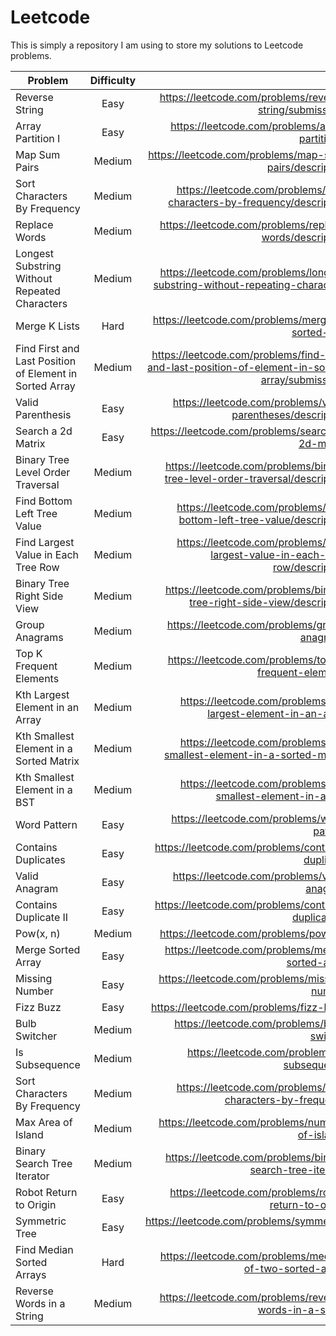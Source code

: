 # Leetcode

This is simply a repository I  am using to store my solutions to Leetcode 
problems.

| Problem        | Difficulty           | Link  |
| ------------- |:-------------:| -----:|
| Reverse String      | Easy | https://leetcode.com/problems/reverse-string/submissions/ |
| Array Partition I| Easy |https://leetcode.com/problems/array-partition-i/|
| Map Sum Pairs| Medium |https://leetcode.com/problems/map-sum-pairs/description/|
| Sort Characters By Frequency |Medium|https://leetcode.com/problems/sort-characters-by-frequency/description/|
| Replace Words| Medium |https://leetcode.com/problems/replace-words/description/|
| Longest Substring Without Repeated Characters|Medium|https://leetcode.com/problems/longest-substring-without-repeating-characters/|
| Merge K Lists| Hard| https://leetcode.com/problems/merge-k-sorted-lists/|
| Find First and Last Position of Element in Sorted Array| Medium| https://leetcode.com/problems/find-first-and-last-position-of-element-in-sorted-array/submissions/|
| Valid Parenthesis| Easy|https://leetcode.com/problems/valid-parentheses/description/|
| Search a 2d Matrix|Easy|https://leetcode.com/problems/search-a-2d-matrix/|
| Binary Tree Level Order Traversal|Medium|https://leetcode.com/problems/binary-tree-level-order-traversal/description/|
| Find Bottom Left Tree Value|Medium|https://leetcode.com/problems/find-bottom-left-tree-value/description/|
| Find Largest Value in Each Tree Row|Medium|https://leetcode.com/problems/find-largest-value-in-each-tree-row/description/|
| Binary Tree Right Side View|Medium|https://leetcode.com/problems/binary-tree-right-side-view/description/|
| Group Anagrams| Medium | https://leetcode.com/problems/group-anagrams/ |
| Top K Frequent Elements| Medium | https://leetcode.com/problems/top-k-frequent-elements/ |
| Kth Largest Element in an Array | Medium | https://leetcode.com/problems/kth-largest-element-in-an-array/ | 
| Kth Smallest Element in a Sorted Matrix | Medium | https://leetcode.com/problems/kth-smallest-element-in-a-sorted-matrix/ |
| Kth Smallest Element in a BST | Medium | https://leetcode.com/problems/kth-smallest-element-in-a-bst/ |
| Word Pattern | Easy | https://leetcode.com/problems/word-pattern/ |
| Contains Duplicates | Easy | https://leetcode.com/problems/contains-duplicate/ |
| Valid Anagram | Easy | https://leetcode.com/problems/valid-anagram/ |
| Contains Duplicate II | Easy | https://leetcode.com/problems/contains-duplicate-ii/ |
| Pow(x, n) | Medium | https://leetcode.com/problems/powx-n/ |
| Merge Sorted Array | Easy | https://leetcode.com/problems/merge-sorted-array/ |
| Missing Number | Easy | https://leetcode.com/problems/missing-number/ |
| Fizz Buzz | Easy | https://leetcode.com/problems/fizz-buzz/ |
| Bulb Switcher | Medium | https://leetcode.com/problems/bulb-switcher |
| Is Subsequence | Medium | https://leetcode.com/problems/is-subsequence/ |
| Sort Characters By Frequency | Medium | https://leetcode.com/problems/sort-characters-by-frequency/ |
| Max Area of Island | Medium | https://leetcode.com/problems/number-of-islands/ |
| Binary Search Tree Iterator | Medium | https://leetcode.com/problems/binary-search-tree-iterator/ |
| Robot Return to Origin | Easy | https://leetcode.com/problems/robot-return-to-origin/ |
| Symmetric Tree | Easy | https://leetcode.com/problems/symmetric-tree/ |
| Find Median Sorted Arrays | Hard | https://leetcode.com/problems/median-of-two-sorted-arrays |
| Reverse Words in a String | Medium | https://leetcode.com/problems/reverse-words-in-a-string/ |
